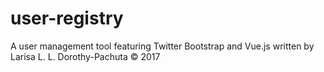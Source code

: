 # user-registry
A user management tool featuring Twitter Bootstrap and Vue.js written by Larisa L. L. Dorothy-Pachuta &copy; 2017 
